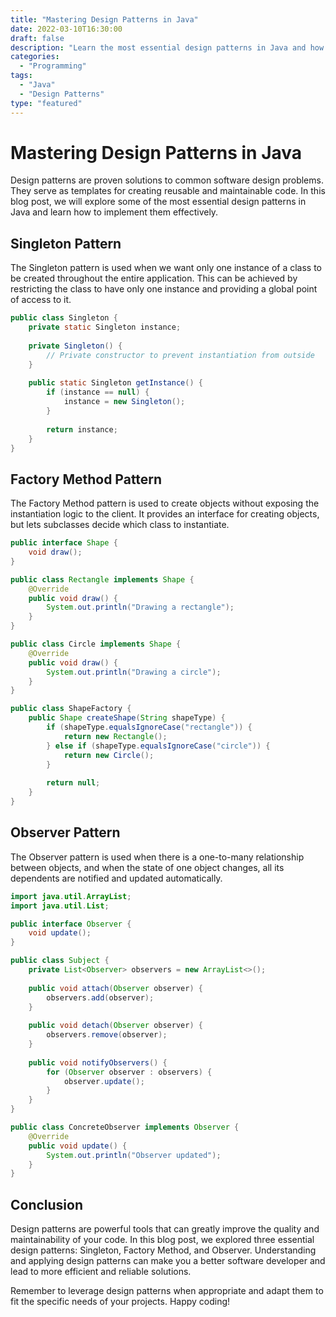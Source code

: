 ```yaml
--- 
title: "Mastering Design Patterns in Java"
date: 2022-03-10T16:30:00
draft: false
description: "Learn the most essential design patterns in Java and how to implement them effectively."
categories:
  - "Programming"
tags:
  - "Java"
  - "Design Patterns"
type: "featured"
---
```


# Mastering Design Patterns in Java

Design patterns are proven solutions to common software design problems. They serve as templates for creating reusable and maintainable code. In this blog post, we will explore some of the most essential design patterns in Java and learn how to implement them effectively.

## Singleton Pattern

The Singleton pattern is used when we want only one instance of a class to be created throughout the entire application. This can be achieved by restricting the class to have only one instance and providing a global point of access to it.

```java
public class Singleton {
    private static Singleton instance;
    
    private Singleton() {
        // Private constructor to prevent instantiation from outside
    }
    
    public static Singleton getInstance() {
        if (instance == null) {
            instance = new Singleton();
        }
        
        return instance;
    }
}
```

## Factory Method Pattern

The Factory Method pattern is used to create objects without exposing the instantiation logic to the client. It provides an interface for creating objects, but lets subclasses decide which class to instantiate.

```java
public interface Shape {
    void draw();
}

public class Rectangle implements Shape {
    @Override
    public void draw() {
        System.out.println("Drawing a rectangle");
    }
}

public class Circle implements Shape {
    @Override
    public void draw() {
        System.out.println("Drawing a circle");
    }
}

public class ShapeFactory {
    public Shape createShape(String shapeType) {
        if (shapeType.equalsIgnoreCase("rectangle")) {
            return new Rectangle();
        } else if (shapeType.equalsIgnoreCase("circle")) {
            return new Circle();
        }
        
        return null;
    }
}
```

## Observer Pattern

The Observer pattern is used when there is a one-to-many relationship between objects, and when the state of one object changes, all its dependents are notified and updated automatically.

```java
import java.util.ArrayList;
import java.util.List;

public interface Observer {
    void update();
}

public class Subject {
    private List<Observer> observers = new ArrayList<>();
    
    public void attach(Observer observer) {
        observers.add(observer);
    }
    
    public void detach(Observer observer) {
        observers.remove(observer);
    }
    
    public void notifyObservers() {
        for (Observer observer : observers) {
            observer.update();
        }
    }
}

public class ConcreteObserver implements Observer {
    @Override
    public void update() {
        System.out.println("Observer updated");
    }
}
```

## Conclusion

Design patterns are powerful tools that can greatly improve the quality and maintainability of your code. In this blog post, we explored three essential design patterns: Singleton, Factory Method, and Observer. Understanding and applying design patterns can make you a better software developer and lead to more efficient and reliable solutions.

Remember to leverage design patterns when appropriate and adapt them to fit the specific needs of your projects. Happy coding!


